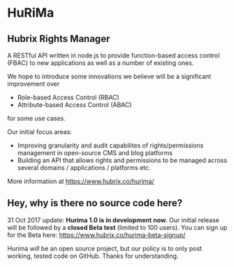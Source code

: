 # HuRiMa
## Hubrix Rights Manager

A RESTful API written in node.js to provide function-based access control (FBAC) to new applications as well as a number of existing ones.

We hope to introduce some innovations we believe will be a significant improvement over

* Role-based Access Control (RBAC)
* Attribute-based Access Control (ABAC)

for some use cases.

Our initial focus areas:
 - Improving granularity and audit capabilites of rights/permissions management in open-source CMS and blog platforms
 - Building an API that allows rights and permissions to be managed across several domains / applications / platforms etc.
 
 More information at https://www.hubrix.co/hurima/
 
 ## Hey, why is there no source code here?
 
31 Oct 2017 update: **Hurima 1.0 is in development now.** Our initial release will be followed by a **closed Beta test** (limited to 100 users). You can sign up for the Beta here: https://www.hubrix.co/hurima-beta-signup/
 
 Hurima _will_ be an open source project, but our policy is to only post working, tested code on GitHub. Thanks for understanding.
